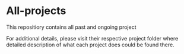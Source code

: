 # All-projects
 This repositiory contains all past and ongoing project

For additional details, please visit their respective project folder where detailed description of what each project does could be found there.
